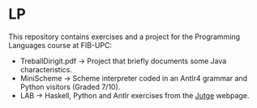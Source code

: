 # LP
This repository contains exercises and a project for the Programming Languages course at FIB-UPC:

- TreballDirigit.pdf -> Project that briefly documents some Java characteristics. 
- MiniScheme -> Scheme interpreter coded in an Antlr4 grammar and Python visitors (Graded 7/10).
- LAB -> Haskell, Python and Antlr exercises from the [Jutge](https://jutge.org/) webpage.
